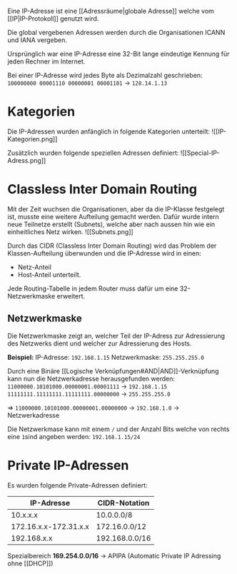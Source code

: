 Eine IP-Adresse ist eine [[Adressräume|globale Adresse]] welche vom [[IP|IP-Protokoll]] genutzt wird.

Die global vergebenen Adressen werden durch die Organisationen ICANN und IANA vergeben.

Ursprünglich war eine IP-Adresse eine 32-Bit lange eindeutige Kennung für jeden Rechner im Internet.

Bei einer IP-Adresse wird jedes Byte als Dezimalzahl geschrieben:
`100000000 00001110 00000001 00001101` -> `128.14.1.13`

# Kategorien
Die IP-Adressen wurden anfänglich in folgende Kategorien unterteilt:
![[IP-Kategorien.png]]

Zusätzlich wurden folgende speziellen Adressen definiert:
![[Special-IP-Adress.png]]

# Classless Inter Domain Routing
Mit der Zeit wuchsen die Organisationen, aber da die IP-Klasse festgelegt ist, musste eine weitere Aufteilung gemacht werden.
Dafür wurde intern neue Teilnetze erstellt (Subnets), welche aber nach aussen hin wie ein einheitliches Netz wirken.
![[Subnets.png]]

Durch das CIDR (Classless Inter Domain Routing) wird das Problem der Klassen-Aufteilung überwunden und die IP-Adresse wird in einen:
- Netz-Anteil
- Host-Anteil
unterteilt.

Jede Routing-Tabelle in jedem Router muss dafür um eine 32-Netzwerkmaske erweitert.

## Netzwerkmaske
Die Netzwerkmaske zeigt an, welcher Teil der IP-Adress zur Adressierung des Netzwerks dient und welcher zur Adressierung des Hosts.

**Beispiel:**
IP-Adresse: `192.168.1.15`
Netzwerkmaske: `255.255.255.0`

Durch eine Binäre [[Logische Verknüpfungen#AND|AND]]-Verknüpfung kann nun die Netzwerkadresse herausgefunden werden:
`11000000.10101000.00000001.00001111` -> `192.168.1.15`
`11111111.11111111.11111111.00000000` -> `255.255.255.0`

=> `11000000.10101000.00000001.00000000` -> `192.168.1.0` -> Netzwerkadresse

Die Netzwerkmase kann mit einem `/` und der Anzahl Bits welche von rechts eine `1`sind angeben werden: `192.168.1.15/24`


# Private IP-Adressen
Es wurden folgende Private-Adressen definiert:

| IP-Adresse            | CIDR-Notation  |
| --------------------- | -------------- |
| 10.x.x.x              | 10.0.0.0/8     |
| 172.16.x.x-172.31.x.x | 172.16.0.0/12  |
| 192.168.x.x           | 192.168.0.0/16 |
Spezialbereich
**169.254.0.0/16** -> APIPA (Automatic Private IP Adressing ohne [[DHCP]])

